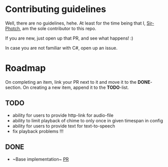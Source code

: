 # Contributing guidelines
Well, there are no guidelines, hehe. At least for the time being that I, [Sir-Photch](https://github.com/Sir-Photch), am the sole contributor to this repo.

If you are new, just open up that PR, and see what happens! :)

In case you are not familiar with C#, open up an issue.

# Roadmap
On completing an item, link your PR next to it and move it to the **DONE**-section.
On creating a new item, append it to the **TODO**-list.

## TODO
- ability for users to provide http-link for audio-file
- ability to limit playback of chime to only once in given timespan in config
- ability for users to provide text for text-to-speech
- fix playback problems !!!

## DONE
- ~Base implementation~ [PR](https://github.com/Sir-Photch/DAB/pull/5)
